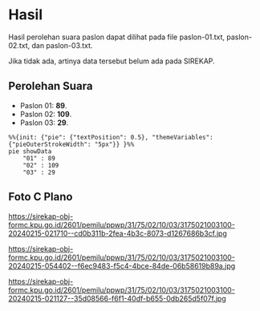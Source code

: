 # Hasil

Hasil perolehan suara paslon dapat dilihat pada file paslon-01.txt, paslon-02.txt, dan paslon-03.txt.

Jika tidak ada, artinya data tersebut belum ada pada SIREKAP.

## Perolehan Suara

 * Paslon 01: **89**.
 * Paslon 02: **109**.
 * Paslon 03: **29**.

```mermaid
%%{init: {"pie": {"textPosition": 0.5}, "themeVariables": {"pieOuterStrokeWidth": "5px"}} }%%
pie showData
    "01" : 89
    "02" : 109
    "03" : 29
```
## Foto C Plano

https://sirekap-obj-formc.kpu.go.id/2601/pemilu/ppwp/31/75/02/10/03/3175021003100-20240215-021710--cd0b311b-2fea-4b3c-8073-d1267686b3cf.jpg

https://sirekap-obj-formc.kpu.go.id/2601/pemilu/ppwp/31/75/02/10/03/3175021003100-20240215-054402--f6ec9483-f5c4-4bce-84de-06b58619b89a.jpg

https://sirekap-obj-formc.kpu.go.id/2601/pemilu/ppwp/31/75/02/10/03/3175021003100-20240215-021127--35d08566-f6f1-40df-b655-0db265d5f07f.jpg
